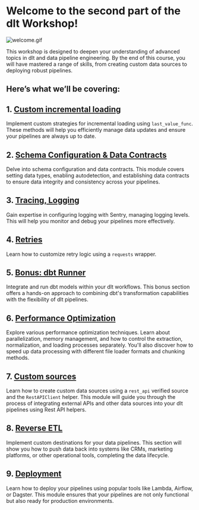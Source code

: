 # Welcome to the second part of the dlt Workshop!

![welcome.gif](comedian-welcome.gif)

This workshop is designed to deepen your understanding of advanced topics in dlt and data pipeline engineering. By the end of this course, you will have mastered a range of skills, from creating custom data sources to deploying robust pipelines.

## **Here’s what we’ll be covering:**

## 1. **[Custom incremental loading](https://colab.research.google.com/drive/15c2PSsqB6Wlsx4soKV8a-QEGIuJKdmAc)** 
Implement custom strategies for incremental loading using `last_value_func`. These methods will help you efficiently manage data updates and ensure your pipelines are always up to date.

## 2. **[Schema Configuration & Data Contracts](https://colab.research.google.com/drive/1hysSqeqsAzy2VYsbMnSt9ZuNbgZO4o0p#scrollTo=5EnMwnGgmd2-)** 
Delve into schema configuration and data contracts. This module covers setting data types, enabling autodetection, and establishing data contracts to ensure data integrity and consistency across your pipelines.
    
## 3. **[Tracing, Logging](https://colab.research.google.com/drive/1JdgwPlnKJ4oCDEIX7_dzzJhS9oqaGNv7)**
Gain expertise in configuring logging with Sentry, managing logging levels. This will help you monitor and debug your pipelines more effectively.

## 4. **[Retries](https://colab.research.google.com/drive/1wqeIv0nD6S9r8ImJEbZ_PYBgeE3C3kMO)** 
    
Learn how to customize retry logic using a `requests` wrapper. 

## 5. **[Bonus: dbt Runner](./dbt_runner_demo/)**
    
Integrate and run dbt models within your dlt workflows. This bonus section offers a hands-on approach to combining dbt's transformation capabilities with the flexibility of dlt pipelines.
    
## 6. **[Performance Optimization](https://colab.research.google.com/drive/1aC2V27rNko2dLkb2IP4UmiyhtD3MoqFX)**
    
Explore various performance optimization techniques. Learn about parallelization, memory management, and how to control the extraction, normalization, and loading processes separately. You'll also discover how to speed up data processing with different file loader formats and chunking methods.
    
## 7. **[Custom sources](https://colab.research.google.com/drive/1CRaS_4HEST9pvIiFZ2JW5HJZqLP_LeI-#scrollTo=-TqpaPEKkqKq)**
    
Learn how to create custom data sources using a `rest_api` verified source and the `RestAPIClient` helper. This module will guide you through the process of integrating external APIs and other data sources into your dlt pipelines using Rest API helpers.
    
## 8. **[Reverse ETL](https://colab.research.google.com/drive/1Cfm65sISqOluNXvY_qvXJn9eST2opTyE#scrollTo=e1ftZXpthVjX)**
    
Implement custom destinations for your data pipelines. This section will show you how to push data back into systems like CRMs, marketing platforms, or other operational tools, completing the data lifecycle.
    
## 9. **[Deployment](./deployment/)** 
    
Learn how to deploy your pipelines using popular tools like Lambda, Airflow, or Dagster. This module ensures that your pipelines are not only functional but also ready for production environments.
